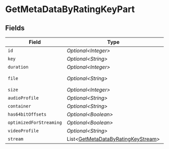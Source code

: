 # GetMetaDataByRatingKeyPart


## Fields

| Field                                                                                          | Type                                                                                           | Required                                                                                       | Description                                                                                    | Example                                                                                        |
| ---------------------------------------------------------------------------------------------- | ---------------------------------------------------------------------------------------------- | ---------------------------------------------------------------------------------------------- | ---------------------------------------------------------------------------------------------- | ---------------------------------------------------------------------------------------------- |
| `id`                                                                                           | *Optional\<Integer>*                                                                           | :heavy_minus_sign:                                                                             | N/A                                                                                            | 15                                                                                             |
| `key`                                                                                          | *Optional\<String>*                                                                            | :heavy_minus_sign:                                                                             | N/A                                                                                            | /library/parts/15/1705637151/file.mp4                                                          |
| `duration`                                                                                     | *Optional\<Integer>*                                                                           | :heavy_minus_sign:                                                                             | N/A                                                                                            | 141417                                                                                         |
| `file`                                                                                         | *Optional\<String>*                                                                            | :heavy_minus_sign:                                                                             | N/A                                                                                            | /movies/Serenity (2005)/Serenity (2005).mp4                                                    |
| `size`                                                                                         | *Optional\<Integer>*                                                                           | :heavy_minus_sign:                                                                             | N/A                                                                                            | 40271948                                                                                       |
| `audioProfile`                                                                                 | *Optional\<String>*                                                                            | :heavy_minus_sign:                                                                             | N/A                                                                                            | lc                                                                                             |
| `container`                                                                                    | *Optional\<String>*                                                                            | :heavy_minus_sign:                                                                             | N/A                                                                                            | mp4                                                                                            |
| `has64bitOffsets`                                                                              | *Optional\<Boolean>*                                                                           | :heavy_minus_sign:                                                                             | N/A                                                                                            | false                                                                                          |
| `optimizedForStreaming`                                                                        | *Optional\<Boolean>*                                                                           | :heavy_minus_sign:                                                                             | N/A                                                                                            | false                                                                                          |
| `videoProfile`                                                                                 | *Optional\<String>*                                                                            | :heavy_minus_sign:                                                                             | N/A                                                                                            | high                                                                                           |
| `stream`                                                                                       | List\<[GetMetaDataByRatingKeyStream](../../models/operations/GetMetaDataByRatingKeyStream.md)> | :heavy_minus_sign:                                                                             | N/A                                                                                            |                                                                                                |